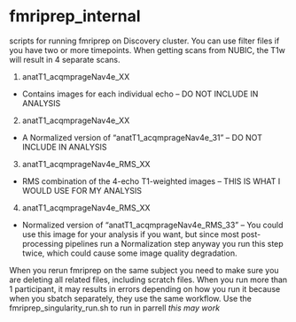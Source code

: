 # fmriprep_internal
scripts for running fmriprep on Discovery cluster. You can use filter files if you have two or more timepoints.
When getting scans from NUBIC, the T1w will result in 4 separate scans.
1. anatT1_acqmprageNav4e_XX
- Contains images for each individual echo – DO NOT INCLUDE IN ANALYSIS
2. anatT1_acqmprageNav4e_XX
- A Normalized version of “anatT1_acqmprageNav4e_31” – DO NOT INCLUDE IN ANALYSIS
3. anatT1_acqmprageNav4e_RMS_XX
- RMS combination of the 4-echo T1-weighted images – THIS IS WHAT I WOULD USE FOR MY ANALYSIS
4. anatT1_acqmprageNav4e_RMS_XX
- Normalized version of “anatT1_acqmprageNav4e_RMS_33” – You could use this image for your analysis if you want, but since most post-processing pipelines run a Normalization step anyway you run this step twice, which could cause some image quality degradation.

When you rerun fmriprep on the same subject you need to make sure you are deleting all related files, including scratch files. 
When you run more than 1 participant, it may results in errors depending on how you run it because when you sbatch separately, they use the same workflow. 
Use the fmriprep_singularity_run.sh to run in parrell _this may work_
